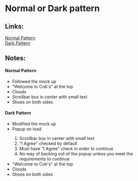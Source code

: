 <body>
	<h1>Normal or Dark pattern</h1>
  <h2> Links:</h2>
	<a href="OGpage.html">Normal Pattern</a><br>
  <a href="DARKpage.html">Dark Pattern</a><br>

  <h2> Notes: </h2>
  <h4>Normal Pattern</h4>
  <ul>
    <li>Followed the mock up</li>
    <li>"Welcome to Cob's" at the top</li>
    <li>Clouds</li>
    <li>Scrollbar box in center with small text</li>
    <li>Shoes on both sides</li>   
  </ul>

  <h4>Dark Pattern</h4>
    <ul>
      <li>Modified the mock up</li>
      <li>Popup on load</li>
        <ol>
          <li>Scrollbar box in center with small text</li>
          <li>"I Agree" checked by default</li>
          <li>Must have "I Agree" check in order to continue</li>
          <li>No way of backing out of the popup unless you meet the requirements to continue</li>
        </ol> 
      <li>"Welcome to Cob's" at the top</li>
      <li>Clouds</li>
      <li>Shoes on both sides</li>   
    </ul>

</body>
